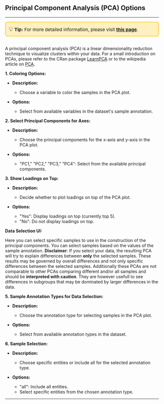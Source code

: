 ## Principal Component Analysis (PCA) Options

***
<div style="border: 2px solid #ffcf30; background-color: #fff0bf; padding: 10px; border-radius: 8px; font-size: 15px;">
<span style="font-size: 20px;">💡</span>  <strong>Tip:</strong> For more detailed information, please visit 
<a href="https://icb-dcm.github.io/cOmicsArt/interface-details/06-pca.html#side-panel-" target="_blank" style="font-weight: bold;">this page</a>.
</div>
<br>

A principal component analysis (PCA) is a linear dimensionality reduction technique to 
visualize clusters within your data. For a small introduction on PCAs, please refer to 
the CRan package [LearnPCA](https://cran.r-project.org/web/packages/LearnPCA/) or to 
the wikipedia article on [PCA](https://en.wikipedia.org/wiki/Principal_component_analysis). 

**1. Coloring Options:**

- **Description:**
  - Choose a variable to color the samples in the PCA plot.

- **Options:**
  - Select from available variables in the dataset's sample annotation.

**2. Select Principal Components for Axes:**

- **Description:**
  - Choose the principal components for the x-axis and y-axis in the PCA plot.

- **Options:**
  - "PC1," "PC2," "PC3," "PC4": Select from the available principal components.

**3. Show Loadings on Top:**

- **Description:**
  - Decide whether to plot loadings on top of the PCA plot.

- **Options:**
  - "Yes": Display loadings on top (currently top 5).
  - "No": Do not display loadings on top.

**Data Selection UI:**

Here you can select specific samples to use in the construction of the principal 
components. You can select samples based on the values of the sample annotation. 
**Disclaimer**: If you select your data, the resulting PCA will try to explain 
differences between **only** the selected samples. These results may be governed by 
overall differences and not only specific differences between the selected samples. 
Additionally these PCAs are not comparable to other PCAs comparing different and/or 
all samples and should be **interpreted with caution**. They are however usefull to 
see differences in subgroups that may be dominated by larger differences in the data.

**5. Sample Annotation Types for Data Selection:**

- **Description:**
  - Choose the annotation type for selecting samples in the PCA plot.

- **Options:**
  - Select from available annotation types in the dataset.

**6. Sample Selection:**

- **Description:**
  - Choose specific entities or include all for the selected annotation type.

- **Options:**
  - "all": Include all entities.
  - Select specific entities from the chosen annotation type.

---

